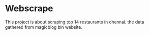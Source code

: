# Webscrape
This project is about scraping top 14 restaurants in chennai.
the data gathered from magicblog bin website.
